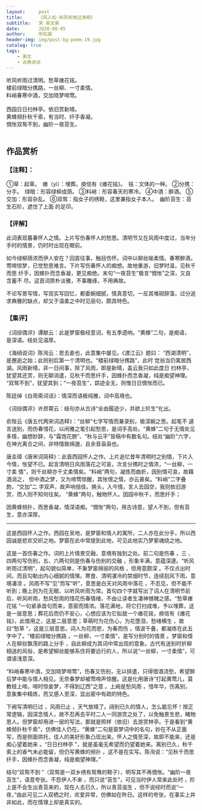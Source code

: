 ```yaml
---
layout:     post
title:      《风入松·听风听雨过清明》
subtitle:   宋 吴文英
date:       2020-08-05
author:     听松阁
header-img: img/post-bg-poem-19.jpg
catalog: true
tags:
    - 美文
    - 古典诗词
---
```



听风听雨过清明。愁草瘗花铭。<br>
楼前绿暗分携路，一丝柳、一寸柔情。<br>
料峭春寒中酒，交加晓梦啼莺。<br>
<br>
西园日日扫林亭。依旧赏新晴。<br>
黄蜂频扑秋千索，有当时、纤手香凝。<br>
惆怅双鸳不到，幽阶一夜苔生。<br>
<br>

## 作品赏析
### 【注释】：
①草：起草。　瘗（yì）：埋葬。庾信有《瘗花铭》。　铭：文体的一种。
②分携：分手。　绿暗：形容绿柳成荫。
③料峭：形容春天的寒冷。
④中酒：醉酒。
⑤交加：形容杂乱。
⑥双鸳：指女子的绣鞋，这里兼指女子本人。　幽阶苔生：苔生石阶，遮住了上面
的足印。

### 【评解】

此词表现暮春怀人之情。上片写伤春怀人的愁思。清明节又在风雨中度过，当年分
手时的情景，仍时时出现在眼前。

如今绿柳荫浓而伊人安在？回首往事，触目伤怀。词中以柳丝喻柔情。春寒醉酒，
莺啼惊梦，已觉愁思难言。下片写伤春怀人的痴想。故地重游，旧梦时温，见秋千而思
纤手，因蜂扑而念香凝，更见痴绝。末句“一夜苔生”极言“惆怅”之深，又自含蓄不
尽。这首词质朴淡雅，不事雕琢，不用典故。

不论写景写情，写现实写回忆，都委婉细腻，情真意切，一反其堆砌辞藻，过分追
求典雅的缺点，却又于温柔之中时见丽句，颇具特色。

### 【集评】

《词综偶评》谭献云：此是梦窗极经意词，有五季遗响。“黄蜂”二句，是痴语，
是深语。结处见温厚。

《海绡说词》陈洵云：思去妾也，此意集中屡见。《渡江云》题曰：
“西湖清明”，是邂逅之始；此则别后第一个清明也。“楼前绿暗分携路”，此时
觉翁当仍寓居西湖。风雨新晴，非一日间事，除了风雨，即是新晴，盖云我只如此度日
扫林亭，犹望其还赏，则无聊消遣，见秋千而思纤手，因蜂扑而念香凝，纯是痴望神理。
“双鸳不到”，犹望其到；“一夜苔生”，踪迹全无，则惟日日惆怅而已。

陈廷焯《白雨斋词话》：情深而语极纯雅，词中高境也。

《词综偶评》许昂霄云：结句亦从古诗“全由履迹少，并欲上阶生”化出。

俞陛云《唐五代两宋词选释》：“丝柳”七字写情而兼录别，极深婉之思。起笔不
遽言送别，而伤春惜花，以闲雅之笔引起愁思，是词手高处。“黄蜂”二句于无情处见
多情，幽想妙辞，与“霜饱花腴”、“秋与云平”皆稿中有数名句。结处“幽阶”六字，
在神光离合之间，非特情致绵邈，且余音袅袅也。

唐圭璋《唐宋词简释》：此首西园怀人之作。上片追忆昔年清明时之别情，下片入
今情，怅望不已。起言清明日风雨落花之可哀，次言分携时之情浓，“一丝柳，一寸柔
情”，则千丝柳亦千丈柔情矣。“料峭”两句，凝炼而曲折，因别情可哀，故藉酒消之，
但中酒之梦，又为啼莺惊醒，其怅恨之情，亦云甚矣。“料峭”二字叠韵，“交加”二
字双声，故声响倍佳。换头，入今情，言人去园空，我则依旧游赏，而人则不知何往矣。
“黄蜂”两句，触物怀人。因园中秋千，而思纤手；

因黄蜂频扑，而思香凝，情深语痴。“惆怅”两句，用古诗意，望人不到，但有苔
生，意亦深厚。

--------------------------
这是西园怀人之作。西园在吴地，是梦窗和情人的寓所，二人亦在此分手，所以西园诚是悲欢交织之地。梦窗在此中常提到此地，可见此地实乃梦萦魂绕之地。

这是一首伤春之作。词的上片情景交融，意境有独到之处。前二句是伤春 ，三 、四两句写伤别，五、六两句则是伤春与伤别的交融 ，形象丰满，意蕴深邃。“听风听雨过清明”，起句貌似简单，不象梦窗绵丽的风格 ，但用意颇深 。不仅点出时间，而且勾勒出内心细腻的情愫。寒食、清明凄冷的禁烟时节，连续刮风下雨，意境凄凉 。风雨不写“见”而写“听”，意思是白天对风雨中落花 ，不忍见，但不能不听到；晚上则为花无眠、以听风听雨为常。首句四个字就写出了词人在清明节前后，听风听雨，愁风愁雨的惜花伤春情绪，不由让读者生凄神憾魄之感。“愁草瘗花铭 ”一句紧承首句而来，意密而情浓。落花满地，将它打扫成堆，予以埋葬，这是一层意思；葬花后而仍不安心，心想应该为它拟就一个瘗花铭，瘐信有《瘗花铭》，此借用之，这是二层意思；草萌时为花伤心，为花堕泪，愁绪横生 ，故曰“愁草 ”，这是三层意思。词人为花而悲，为春而伤 ，情波千叠，都凝炼在此五字中了。“楼前绿暗分携路 ，一丝柳，一寸柔情”，是写分别时的情景 。梦窗和情人在柳丝飘荡的路上分手 ，自此柳成为其词中常出现的意象。古代有送别时折柳相送的风俗，是希望柳丝能够系住将要远行的人，所以说“一丝柳，一寸柔情”，可谓语浅意深。

“料峭春寒中酒，交加晓梦啼莺”，伤春又伤别，无以排遣，只得借酒浇愁，希望醉后梦中能与情人相见。无奈春梦却被莺啼声惊醒。这是化用唐诗“打起黄莺儿，莫教枝上啼。啼时惊妾梦，不得到辽西”之意 。上阙是愁风雨 ，惜年华，伤离别，意象集中精炼，而又感人至深，显出密中有疏的特色。

下阙写清明已过 ，风雨已止 ，天气放晴了。阔别已久的情人，怎么能忘怀！按正常逻辑，因深念情人，故不忍再去平时二人一同游赏之处了，以免触景生悲，睹物思人。但梦窗却用进一层的写法，那就是照样（依旧）去游赏林亭。于是看到“黄蜂频扑秋千索”，仿佛佳人仍在。“黄蜂”二句是窗梦词中的名句，妙在不从正面写，而是侧面烘托，佳人的美好形象凸现出来。怀人之情至深，故即不能来，还是痴心望着她来 。“日日扫林亭 ”，就是虽毫无希望而仍望着她来。离别已久，秋千索上的香气未必能留，但仍写黄蜂的频扑 ，这不是在实写。陈洵说：“见秋千而思纤手，因蜂扑而念香凝，纯是痴望神理。”

结句“双鸳不到 ”（双鸳是一双乡绣有鸳鸯的鞋子），明写其不再惆怅。“幽阶一夜苔生”，语意夸张。不怨伊人不来 ，而只说“苔生”，可见当时伊人常来此处时 ，阶上是不会生出青苔来的，现在人去已久，所以青苔滋生 ，但不说经时而说“一夜，”由此可见二人双栖之时，欢爱异常，仿佛如在昨日。这样的夸张，在事实上并非如此，而在情理上却是真实的。
